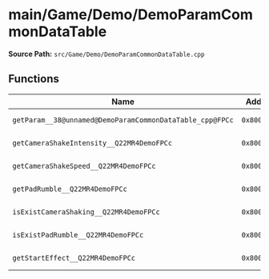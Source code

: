 # main/Game/Demo/DemoParamCommonDataTable

**Source Path:** `src/Game/Demo/DemoParamCommonDataTable.cpp`

## Functions

| Name | Address | Match % |
|------|---------|---------|
| `getParam__38@unnamed@DemoParamCommonDataTable_cpp@FPCc` | `0x800BD200` | :white_check_mark: (100.0%) |
| `getCameraShakeIntensity__Q22MR4DemoFPCc` | `0x800BD274` | :white_check_mark: (100.0%) |
| `getCameraShakeSpeed__Q22MR4DemoFPCc` | `0x800BD298` | :white_check_mark: (100.0%) |
| `getPadRumble__Q22MR4DemoFPCc` | `0x800BD2BC` | :white_check_mark: (100.0%) |
| `isExistCameraShaking__Q22MR4DemoFPCc` | `0x800BD2E0` | :x: (84.6%) |
| `isExistPadRumble__Q22MR4DemoFPCc` | `0x800BD314` | :white_check_mark: (100.0%) |
| `getStartEffect__Q22MR4DemoFPCc` | `0x800BD340` | :white_check_mark: (100.0%) |